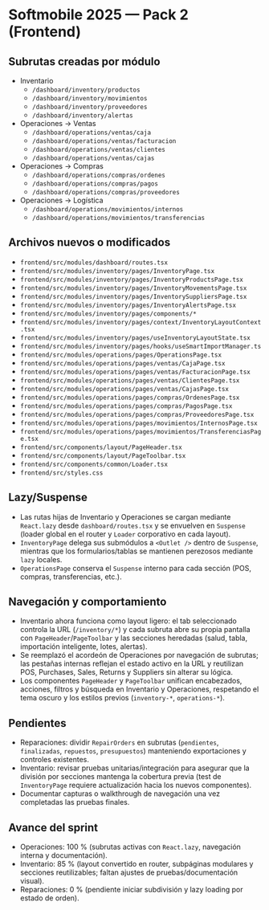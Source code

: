 # Softmobile 2025 — Pack 2 (Frontend)

## Subrutas creadas por módulo
- Inventario
  - `/dashboard/inventory/productos`
  - `/dashboard/inventory/movimientos`
  - `/dashboard/inventory/proveedores`
  - `/dashboard/inventory/alertas`
- Operaciones → Ventas
  - `/dashboard/operations/ventas/caja`
  - `/dashboard/operations/ventas/facturacion`
  - `/dashboard/operations/ventas/clientes`
  - `/dashboard/operations/ventas/cajas`
- Operaciones → Compras
  - `/dashboard/operations/compras/ordenes`
  - `/dashboard/operations/compras/pagos`
  - `/dashboard/operations/compras/proveedores`
- Operaciones → Logística
  - `/dashboard/operations/movimientos/internos`
  - `/dashboard/operations/movimientos/transferencias`

## Archivos nuevos o modificados
- `frontend/src/modules/dashboard/routes.tsx`
- `frontend/src/modules/inventory/pages/InventoryPage.tsx`
- `frontend/src/modules/inventory/pages/InventoryProductsPage.tsx`
- `frontend/src/modules/inventory/pages/InventoryMovementsPage.tsx`
- `frontend/src/modules/inventory/pages/InventorySuppliersPage.tsx`
- `frontend/src/modules/inventory/pages/InventoryAlertsPage.tsx`
- `frontend/src/modules/inventory/pages/components/*`
- `frontend/src/modules/inventory/pages/context/InventoryLayoutContext.tsx`
- `frontend/src/modules/inventory/pages/useInventoryLayoutState.tsx`
- `frontend/src/modules/inventory/pages/hooks/useSmartImportManager.ts`
- `frontend/src/modules/operations/pages/OperationsPage.tsx`
- `frontend/src/modules/operations/pages/ventas/CajaPage.tsx`
- `frontend/src/modules/operations/pages/ventas/FacturacionPage.tsx`
- `frontend/src/modules/operations/pages/ventas/ClientesPage.tsx`
- `frontend/src/modules/operations/pages/ventas/CajasPage.tsx`
- `frontend/src/modules/operations/pages/compras/OrdenesPage.tsx`
- `frontend/src/modules/operations/pages/compras/PagosPage.tsx`
- `frontend/src/modules/operations/pages/compras/ProveedoresPage.tsx`
- `frontend/src/modules/operations/pages/movimientos/InternosPage.tsx`
- `frontend/src/modules/operations/pages/movimientos/TransferenciasPage.tsx`
- `frontend/src/components/layout/PageHeader.tsx`
- `frontend/src/components/layout/PageToolbar.tsx`
- `frontend/src/components/common/Loader.tsx`
- `frontend/src/styles.css`

## Lazy/Suspense
- Las rutas hijas de Inventario y Operaciones se cargan mediante `React.lazy` desde `dashboard/routes.tsx` y se envuelven en `Suspense` (loader global en el router y `Loader` corporativo en cada layout).
- `InventoryPage` delega sus submódulos a `<Outlet />` dentro de `Suspense`, mientras que los formularios/tablas se mantienen perezosos mediante `lazy` locales.
- `OperationsPage` conserva el `Suspense` interno para cada sección (POS, compras, transferencias, etc.).

## Navegación y comportamiento
- Inventario ahora funciona como layout ligero: el tab seleccionado controla la URL (`/inventory/*`) y cada subruta abre su propia pantalla con `PageHeader`/`PageToolbar` y las secciones heredadas (salud, tabla, importación inteligente, lotes, alertas).
- Se reemplazó el acordeón de Operaciones por navegación de subrutas; las pestañas internas reflejan el estado activo en la URL y reutilizan POS, Purchases, Sales, Returns y Suppliers sin alterar su lógica.
- Los componentes `PageHeader` y `PageToolbar` unifican encabezados, acciones, filtros y búsqueda en Inventario y Operaciones, respetando el tema oscuro y los estilos previos (`inventory-*`, `operations-*`).

## Pendientes
- Reparaciones: dividir `RepairOrders` en subrutas (`pendientes`, `finalizadas`, `repuestos`, `presupuestos`) manteniendo exportaciones y controles existentes.
- Inventario: revisar pruebas unitarias/integración para asegurar que la división por secciones mantenga la cobertura previa (test de `InventoryPage` requiere actualización hacia los nuevos componentes).
- Documentar capturas o walkthrough de navegación una vez completadas las pruebas finales.

## Avance del sprint
- Operaciones: 100 % (subrutas activas con `React.lazy`, navegación interna y documentación).
- Inventario: 85 % (layout convertido en router, subpáginas modulares y secciones reutilizables; faltan ajustes de pruebas/documentación visual).
- Reparaciones: 0 % (pendiente iniciar subdivisión y lazy loading por estado de orden).
